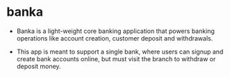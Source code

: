 # banka

- Banka is a light-weight core banking application that powers banking operations like account creation, customer deposit and withdrawals.

- This app is meant to support a single bank, where users can signup and create bank accounts online, but must visit the branch to withdraw or deposit money.